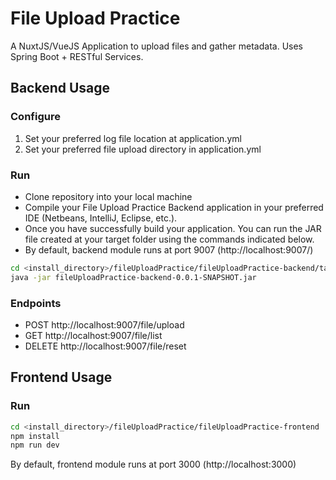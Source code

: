 # File Upload Practice

A NuxtJS/VueJS Application to upload files and gather metadata. Uses Spring Boot + RESTful Services.

## Backend Usage
### Configure

1. Set your preferred log file location at application.yml
2. Set your preferred file upload directory in application.yml

### Run

- Clone repository into your local machine
- Compile your File Upload Practice Backend application in your preferred IDE (Netbeans, IntelliJ, Eclipse, etc.). 
- Once you have successfully build your application. You can run the JAR file created at your target folder using the commands indicated below.
- By default, backend module runs at port 9007 (http://localhost:9007/)

```sh
cd <install_directory>/fileUploadPractice/fileUploadPractice-backend/target
java -jar fileUploadPractice-backend-0.0.1-SNAPSHOT.jar
```

### Endpoints

- POST http://localhost:9007/file/upload
- GET http://localhost:9007/file/list
- DELETE http://localhost:9007/file/reset

## Frontend Usage
### Run

```sh
cd <install_directory>/fileUploadPractice/fileUploadPractice-frontend
npm install
npm run dev
```

By default, frontend module runs at port 3000 (http://localhost:3000)
